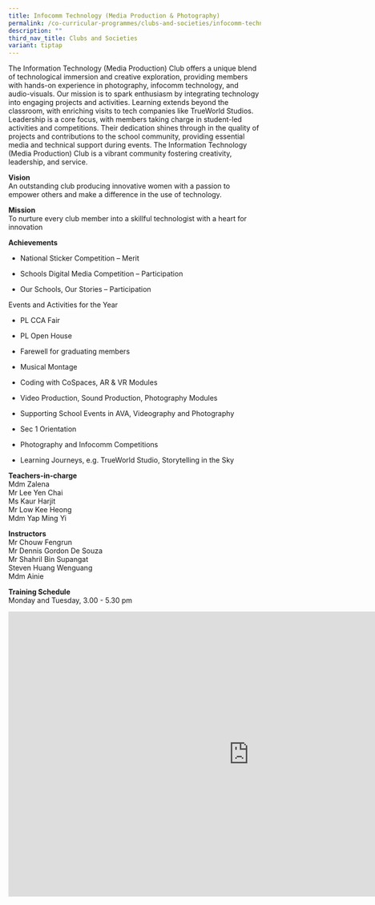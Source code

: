 ```yaml
---
title: Infocomm Technology (Media Production & Photography)
permalink: /co-curricular-programmes/clubs-and-societies/infocomm-technology-media-production/
description: ""
third_nav_title: Clubs and Societies
variant: tiptap
---
```

<p>The Information Technology (Media Production) Club offers a unique blend
of technological immersion and creative exploration, providing members
with hands-on experience in photography, infocomm technology, and audio-visuals.
Our mission is to spark enthusiasm by integrating technology into engaging
projects and activities. Learning extends beyond the classroom, with enriching
visits to tech companies like TrueWorld Studios. Leadership is a core focus,
with members taking charge in student-led activities and competitions.
Their dedication shines through in the quality of projects and contributions
to the school community, providing essential media and technical support
during events. The Information Technology (Media Production) Club is a
vibrant community fostering creativity, leadership, and service.</p>
<p><strong>Vision</strong> 
<br>An outstanding club producing innovative women with a passion to empower
others and make a difference in the use of technology.</p>
<p><strong>Mission</strong> 
<br>To nurture every club member into a skillful technologist with a heart
for innovation</p>
<p><strong>Achievements</strong>
</p>
<ul data-tight="true" class="tight">
<li>
<p>National Sticker Competition – Merit</p>
</li>
<li>
<p>Schools Digital Media Competition – Participation</p>
</li>
<li>
<p>Our Schools, Our Stories – Participation</p>
</li>
</ul>
<p>Events and Activities for the Year</p>
<ul data-tight="true" class="tight">
<li>
<p>PL CCA Fair</p>
</li>
<li>
<p>PL Open House</p>
</li>
<li>
<p>Farewell for graduating members</p>
</li>
<li>
<p>Musical Montage</p>
</li>
<li>
<p>Coding with CoSpaces, AR &amp; VR Modules</p>
</li>
<li>
<p>Video Production, Sound Production, Photography Modules</p>
</li>
<li>
<p>Supporting School Events in AVA, Videography and Photography</p>
</li>
<li>
<p>Sec 1 Orientation</p>
</li>
<li>
<p>Photography and Infocomm Competitions</p>
</li>
<li>
<p>Learning Journeys, e.g. TrueWorld Studio, Storytelling in the Sky</p>
</li>
</ul>
<p><strong>Teachers-in-charge</strong> 
<br>Mdm Zalena
<br>Mr Lee Yen Chai
<br>Ms Kaur Harjit
<br>Mr Low Kee Heong
<br>Mdm Yap Ming Yi</p>
<p><strong>Instructors</strong> 
<br>Mr Chouw Fengrun
<br>Mr Dennis Gordon De Souza
<br>Mr Shahril Bin Supangat
<br>Steven Huang Wenguang
<br>Mdm Ainie</p>
<p><strong>Training Schedule</strong> 
<br>Monday and Tuesday, 3.00 - 5.30 pm</p>
<div class="iframe-wrapper">
<iframe height="569" width="960" allowfullscreen="true" frameborder="0" src="https://docs.google.com/presentation/d/11tFWW0CdvsUvUMl578EO9jzyNrPmC5AreeXeiiK_IS8/embed?start=true&amp;loop=true&amp;delayms=3000"></iframe>
</div>
<p></p>